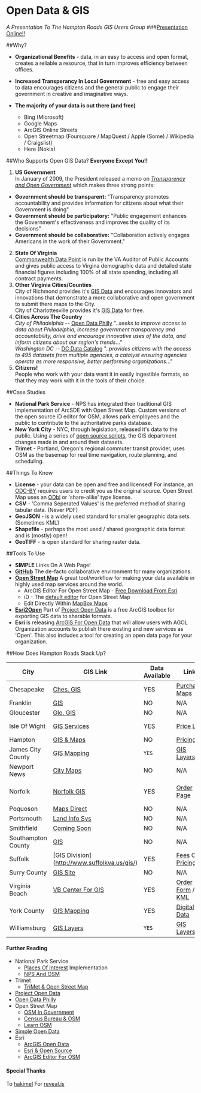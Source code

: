 Open Data &  GIS
==========================
_A Presentation To The Hampton Roads GIS Users Group_ 
###[Presentation Online!!](http://jonahadkins.github.io/Open-Data-In-Hampton-Roads/#/)

##Why?  

* __Organizational Benefits__ - data, in an easy to access and open format, creates a reliable a resource, that in turn improves efficiency between offices.

* __Increased Transperancy In Local Government__ -  free and easy access to data encourages citizens and the general public to engage their government in creative and imaginative ways.

* __The majority of your data is out there (and free)__
  * Bing (Microsoft)
  * Google Maps
  * ArcGIS Online Streets
  * Open Streetmap (Foursquare / MapQuest / Apple (Some) / Wikipedia / Craigslist)
  * Here (Nokia)

##Who Supports Open GIS Data?
__Everyone Except You!!__

1. __US Government__  
In January of 2009, the President released a memo on [_Transparency and Open Government_](http://www.whitehouse.gov/the_press_office/TransparencyandOpenGovernment) which makes three strong points:
  *  __Government should be transparent:__ "Transparency promotes accountability and provides information for citizens about what their Government is doing"
  *  __Government should be participatory:__ "Public engagement enhances the Government's effectiveness and improves the quality of its decisions"
  *  __Government should be collaborative:__ "Collaboration actively engages Americans in the work of their Government."
2. __State Of Virginia__  
[Commonwealth Data Point](http://datapoint.apa.virginia.gov/) is run by the VA Auditor of Public Accounts and gives public access to Virgina demographic data and detailed state financial figures including 100% of all state spending, including all contract payments.
3. __Other Virginia Cities/Counties__  
City of Richmond provides it's [GIS Data](http://www.richmondgov.com/GIS/) and encourages innovators and innovations that demonstrate a more collaborative and open government to submit there maps to the City.  
City of Charlottesville provides it's [GIS Data](http://www.charlottesville.org/Index.aspx?page=1674) for free.    
4. __Cities Across The Country__  
_City of Philadelphia_ --  [Open Data Philly](http://opendataphilly.org/faq/) ".._seeks to improve access to data about Philadelphia, increase government transparency and accountability, drive and encourage innovative uses of the data, and inform citizens about our region's trends._.."  
_Washington DC_ --  [DC Data Catalog](http://data.octo.dc.gov/) ".._provides citizens with the access to 495 datasets from multiple agencies, a catalyst ensuring agencies operate as more responsive, better performing organizations._.."  
5. __Citizens!__  
People who work with your data want it in easily ingestible formats, so that they may work with it in the tools of their choice.  

##Case Studies  
* __National Park Service__ - NPS has integrated their traditional GIS implementation of ArcSDE with Open Street Map. Custom versions of the open source iD editor for OSM, allows park employees and the public to contribute to the authoritative parks database.  
* __New York City__ - NYC, through legislation, released it's data to the public. Using a series of [open source scripts](https://github.com/osmlab/changewithin), the GIS department changes made in and around their datasets.  
* __Trimet__ - Portland, Oregon's regional commuter transit provider, uses OSM as the basemap for real time navigation, route planning, and scheduling.  

##Things To Know  
* __License__ - your data can be open and free and licensed! For instance, an [ODC-BY](http://opendatacommons.org/licenses/by/summary/) requires users to credit you as the original source. Open Street Map uses an [ODbl](http://opendatacommons.org/licenses/odbl/) or 'share-alike' type license.  
* __CSV__ - 'Comma Seperated Values' is the preferred method of sharing tabular data. (Never PDF)
* __GeoJSON__ - is a widely used standard for smaller geographic data sets. (Sometimes KML)
* __Shapefile__ - perhaps the most used / shared georgraphic data format and is (mostly) open!
* __GeoTIFF__ - is open standard for sharing raster data.  

##Tools To Use
* __SIMPLE__ Links On A Web Page!  
* [__GitHub__](www.github.com) The de-facto collaborative environment for many organizations.
* [__Open Street Map__](http://www.openstreetmap.org/about) A great tool/workflow for making your data available in highly used map services around the world.  
  * ArcGIS Editor For Open Street Map - [Free Download From Esri](http://blogs.esri.com/esri/arcgis/2012/03/08/hello-map-getting-started-with-the-arcgis-editor-for-openstreetmap/)  
  * iD - The [default editor](http://www.openstreetmap.org/) for Open Street Map  
  * Edit Directly Within [MapBox Maps](https://www.mapbox.com/blog/improve-this-map/)
* [__Esri2Open__](https://github.com/project-open-data/esri2open) Part of [Project Open Data](https://github.com/project-open-data) is a free ArcGIS toolbox for exporting GIS data to sharable formats.
* __Esri__ is releasing [ArcGIS For Open Data](https://composer.dc.esri.com/) that will allow users with AGOL Organization accounts to publish there existing and new services as 'Open'. This also includes a tool for creating an open data page for your organization.

##How Does Hampton Roads Stack Up?

City | GIS Link | Data Available | Link | Cost |
--- | --- | --- | --- | ---|
Chesapeake | [Ches. GIS](http://www.cityofchesapeake.net/Government/City-Departments/Departments/Information-Technology-Department/02gis.htm) | YES | [Purchase Maps](http://www.cityofchesapeake.net/Government/City-Departments/Departments/Information-Technology-Department/02gis/gis-purchase.htm) | $50 |
Franklin | [GIS](http://www.franklincountyva.gov/gis)| NO | N/A | N/A|
Gloucester | [Glo. GIS](http://www.co.gloucester.va.us/GeographicInformationSystems(GIS)/tabid/692/Default.aspx) |  NO | N/A | N/A |
Isle Of Wight | [GIS Services](http://www.co.isle-of-wight.va.us/gis-services/) | YES | [Price List](http://www.co.isle-of-wight.va.us/gis-services/gis-services-price-list/) | $15 Per Layer |
Hampton | [GIS & Maps](http://www.hampton.gov/index.aspx?NID=1850) | NO | [Pricing](http://www.hampton.gov/DocumentCenter/View/604) | N/A |
James City County | [GIS Mapping](https://www.jamescitycountyva.gov/assessments/gis-mapping.html) | `YES` | [GIS Layers](https://www.jamescitycountyva.gov/assessments/gis-mapping-layers.html) | `FREE` |
Newport News | [City Maps](http://www.nngov.com/engineering/resources/maps) | NO | N/A | N/A |
Norfolk | [Norfolk GIS](http://va-norfolk.civicplus.com/index.aspx?NID=1596) | YES | [Order Page](http://va-norfolk.civicplus.com/index.aspx?NID=1620) | $100 Per Theme |
Poquoson | [Maps Direct](http://poquoson.mapsdirect.net/) | NO | N/A | N/A |
Portsmouth | [Land Info Sys](http://www2.portsmouthva.gov/website/portsweb2_in.aspx) | NO | N/A | N/A|
Smithfield | [Coming Soon](http://www.smithfieldva.gov/content/index/view/id/40)| NO | N/A | N/A |
Southampton County | [GIS](http://www.southamptoncounty.org/gis.aspx)| NO | N/A | N/A |
Suffolk | [GIS Division] (http://www.suffolkva.us/gis/) | YES | [Fees](http://www.suffolkva.us/gis/fees/) Or [Pricing](http://www.suffolkva.us/files/6913/5880/2156/distributionandpricing_policy.pdf) | $50 - $500 |
Surry County | [GIS Site](http://surry.mapsdirect.net/) | NO | N/A | N/A |
Virginia Beach | [VB Center For GIS](http://www.vbgov.com/government/departments/communications-info-tech/maps/Pages/default.aspx) | YES |[Order Form](http://www.vbgov.com/government/departments/communications-info-tech/maps/Documents/Info_about_Available_Data.pdf) / [KML](http://www.vbgov.com/government/departments/communications-info-tech/maps/Pages/GIS-KML-Data.aspx) | Free To Order |
York County | [GIS Mapping](http://www.yorkcounty.gov/CountyGovernment/FinancialMgmtServices/GISMapping.aspx) | YES | [Digital Data](http://www.yorkcounty.gov/CountyGovernment/FinancialMgmtServices/GISMapping/DigitalData.aspx) | $20-$300 |
Williamsburg | [GIS Layers](https://www.williamsburgva.gov/Index.aspx?page=793) | `YES` | [GIS Layers](https://www.williamsburgva.gov/Index.aspx?page=793) | `FREE`


#### Further Reading  
* National Park Service  
  * [Places Of Interest](http://www.nps.gov/npmap/blog/nps-plus-osm-equals-places-of-interest.html) Implementation
  * [NPS And OSM](http://www.nps.gov/npmap/slides/nps-and-osm/#1)  
* Trimet
  * [TriMet & Open Street Map](http://prezi.com/jgj6cl1rtwm5/openstreetmap-and-the-trimets-open-source-trip-planner/)  
* [Project Open Data](http://project-open-data.github.io/business-case/)  
* [Open Data Philly](http://opendataphilly.org/faq/)   
* Open Street Map
  * [OSM In Government](http://openstreetmap.us/2013/04/openstreetmap-in-government/)
  * [Census Bureau & OSM](http://www.slideshare.net/geomantic/openstreetmap-in-government-us-census-bureau-experience) 
  * [Learn OSM](http://learnosm.org/en/  )  
* [Simple Open Data](http://simpleopendata.com/)  
* Esri
  * [ArcGIS Open Data](http://blogs.esri.com/esri/arcgis/2014/02/10/preview-of-open-data/)  
  * [Esri & Open Source](http://blogs.esri.com/esri/esri-insider/2014/03/05/esri-open-source-growing/)  
  * [ArcGIS Editor For OSM](http://blogs.esri.com/esri/arcgis/2012/03/08/hello-map-getting-started-with-the-arcgis-editor-for-openstreetmap/)  
 
#### Special Thanks
To [hakimel](https://github.com/hakimel) For [reveal.js](https://github.com/hakimel/reveal.js)

